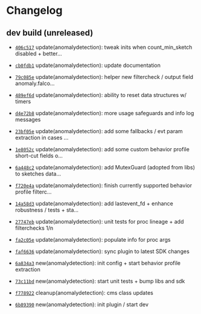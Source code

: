 # Changelog

## dev build (unreleased)

* [`406c517`](https://github.com/falcosecurity/plugins/commit/406c517) update(anomalydetection): tweak inits when count_min_sketch disabled + better...

* [`cb0fdb1`](https://github.com/falcosecurity/plugins/commit/cb0fdb1) update(anomalydetection): update documentation

* [`79c085e`](https://github.com/falcosecurity/plugins/commit/79c085e) update(anomalydetection): helper new filtercheck / output field anomaly.falco...

* [`489ef6d`](https://github.com/falcosecurity/plugins/commit/489ef6d) update(anomalydetection): ability to reset data structures w/ timers

* [`d4e72b8`](https://github.com/falcosecurity/plugins/commit/d4e72b8) update(anomalydetection): more usage safeguards and info log messages

* [`23bf05e`](https://github.com/falcosecurity/plugins/commit/23bf05e) update(anomalydetection): add some fallbacks / evt param extraction in cases ...

* [`1e8052c`](https://github.com/falcosecurity/plugins/commit/1e8052c) update(anomalydetection): add some custom behavior profile short-cut fields o...

* [`6a448c2`](https://github.com/falcosecurity/plugins/commit/6a448c2) update(anomalydetection): add MutexGuard (adopted from libs) to sketches data...

* [`f720e4a`](https://github.com/falcosecurity/plugins/commit/f720e4a) update(anomalydetection): finish currently supported behavior profile filterc...

* [`14a58d3`](https://github.com/falcosecurity/plugins/commit/14a58d3) update(anomalydetection): add lastevent_fd + enhance robustness / tests + sta...

* [`27747eb`](https://github.com/falcosecurity/plugins/commit/27747eb) update(anomalydetection): unit tests for proc lineage + add filterchecks 1/n

* [`fa2c05e`](https://github.com/falcosecurity/plugins/commit/fa2c05e) update(anomalydetection): populate info for proc args

* [`faf6636`](https://github.com/falcosecurity/plugins/commit/faf6636) update(anomalydetection): sync plugin to latest SDK changes

* [`6a834a3`](https://github.com/falcosecurity/plugins/commit/6a834a3) new(anomalydetection): init config + start behavior profile extraction

* [`73c11bd`](https://github.com/falcosecurity/plugins/commit/73c11bd) new(anomalydetection): start unit tests + bump libs and sdk

* [`f778922`](https://github.com/falcosecurity/plugins/commit/f778922) cleanup(anomalydetection): cms class updates

* [`6b89390`](https://github.com/falcosecurity/plugins/commit/6b89390) new(anomalydetection): init plugin / start dev

